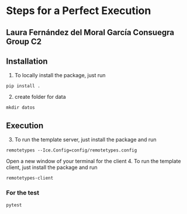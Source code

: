 # **Steps for a Perfect Execution**

## Laura Fernández del Moral García Consuegra Group C2

## Installation

1. To locally install the package, just run

```
pip install .
```

2. create folder for data

```
mkdir datos
```

## Execution

3. To run the template server, just install the package and run

```
remotetypes --Ice.Config=config/remotetypes.config
```
Open a new window of your terminal for the client
4. To run the template client, just install the package and run

```
remotetypes-client
```

### For the test
```
pytest
```
